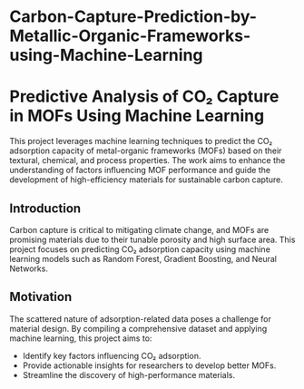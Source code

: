 # Carbon-Capture-Prediction-by-Metallic-Organic-Frameworks-using-Machine-Learning

# Predictive Analysis of CO₂ Capture in MOFs Using Machine Learning

This project leverages machine learning techniques to predict the CO₂ adsorption capacity of metal-organic frameworks (MOFs) based on their textural, chemical, and process properties. The work aims to enhance the understanding of factors influencing MOF performance and guide the development of high-efficiency materials for sustainable carbon capture.

## **Introduction**
Carbon capture is critical to mitigating climate change, and MOFs are promising materials due to their tunable porosity and high surface area. This project focuses on predicting CO₂ adsorption capacity using machine learning models such as Random Forest, Gradient Boosting, and Neural Networks.

## **Motivation**
The scattered nature of adsorption-related data poses a challenge for material design. By compiling a comprehensive dataset and applying machine learning, this project aims to:
- Identify key factors influencing CO₂ adsorption.
- Provide actionable insights for researchers to develop better MOFs.
- Streamline the discovery of high-performance materials.
